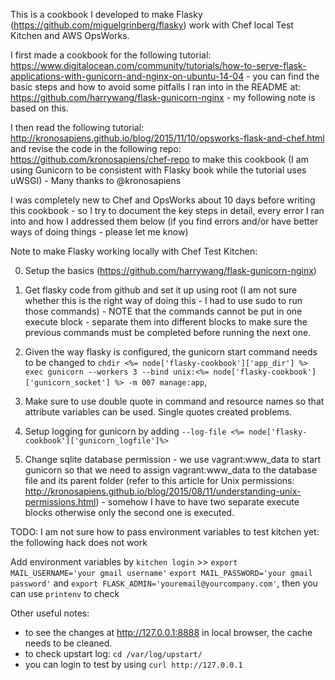 This is a cookbook I developed to make Flasky (https://github.com/miguelgrinberg/flasky) work with Chef local Test Kitchen and AWS OpsWorks.

I first made a cookbook for the following tutorial: https://www.digitalocean.com/community/tutorials/how-to-serve-flask-applications-with-gunicorn-and-nginx-on-ubuntu-14-04 - you can find the basic steps and how to avoid some pitfalls I ran into in the README at: https://github.com/harrywang/flask-gunicorn-nginx - my following note is based on this.

I then read the following tutorial:  http://kronosapiens.github.io/blog/2015/11/10/opsworks-flask-and-chef.html and revise the code in the following repo: https://github.com/kronosapiens/chef-repo to make this cookbook (I am using Gunicorn to be consistent with Flasky book while the tutorial uses uWSGI) - Many thanks to @kronosapiens

I was completely new to Chef and OpsWorks about 10 days before writing this cookbook - so I try to document the key steps in detail, every error I ran into and how I addressed them below (if you find errors and/or have better ways of doing things - please let me know)

Note to make Flasky working locally with Chef Test Kitchen:

0. Setup the basics (https://github.com/harrywang/flask-gunicorn-nginx)

1. Get flasky code from github and set it up using root (I am not sure whether this is the right way of doing this - I had to use sudo to run those commands) - NOTE that the commands cannot be put in one execute block - separate them into different blocks to make sure the previous commands must be completed before running the next one.

2. Given the way flasky is configured, the gunicorn start command needs to be changed to `chdir <%= node['flasky-cookbook']['app_dir'] %>
exec gunicorn --workers 3 --bind unix:<%= node['flasky-cookbook']['gunicorn_socket'] %> -m 007 manage:app`,

3. Make sure to use double quote in command and resource names so that attribute variables can be used. Single quotes created problems.

4. Setup logging for gunicorn by adding `--log-file <%= node['flasky-cookbook']['gunicorn_logfile']%>`

5. Change sqlite database permission - we use vagrant:www_data to start gunicorn so that we need to assign vagrant:www_data to the database file and its parent folder (refer to this article for Unix permissions: http://kronosapiens.github.io/blog/2015/08/11/understanding-unix-permissions.html) - somehow I have to have two separate execute blocks otherwise only the second one is executed.

TODO: I am not sure how to pass environment variables to test kitchen yet: the following hack does not work

Add environment variables by `kitchen login` >> `export MAIL_USERNAME='your gmail username'`
 `export MAIL_PASSWORD='your gmail password'` and `export FLASK_ADMIN='youremail@yourcompany.com'`, then you can use `printenv` to check


Other useful notes:
- to see the changes at  http://127.0.0.1:8888 in local browser, the cache needs to be cleaned.
- to check upstart log: `cd /var/log/upstart/`
- you can login to test by using `curl http://127.0.0.1`
